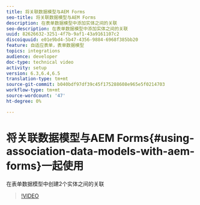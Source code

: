 ```yaml
---
title: 将关联数据模型与AEM Forms
seo-title: 将关联数据模型与AEM Forms
description: 在表单数据模型中添加实体之间的关联
seo-description: 在表单数据模型中添加实体之间的关联
uuid: 82626632-3251-4f7b-9af1-43a9161107c2
discoiquuid: e01e9bd4-5b47-4356-9884-6968f385bb20
feature: 自适应表单，表单数据模型
topics: integrations
audience: developer
doc-type: technical video
activity: setup
version: 6.3,6.4,6.5
translation-type: tm+mt
source-git-commit: b040bdf97df39c45f175288608e965e5f0214703
workflow-type: tm+mt
source-wordcount: '47'
ht-degree: 0%

---
```



# 将关联数据模型与AEM Forms{#using-association-data-models-with-aem-forms}一起使用

在表单数据模型中创建2个实体之间的关联

>[!VIDEO](https://video.tv.adobe.com/v/17737/?quality=9&learn=on)

